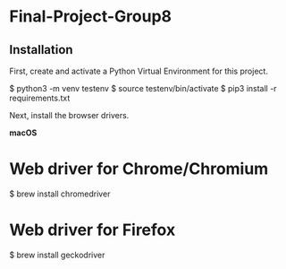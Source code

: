 # Final-Project-Group8

## Installation

First, create and activate a Python Virtual Environment for this project.

$ python3 -m venv testenv
$ source testenv/bin/activate
$ pip3 install -r requirements.txt

Next, install the browser drivers. 

**macOS**

# Web driver for Chrome/Chromium
$ brew install chromedriver

# Web driver for Firefox
$ brew install geckodriver
